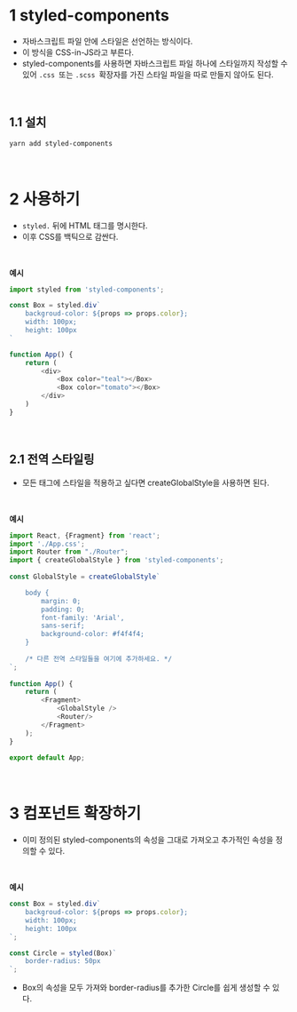 # 1 styled-components

- 자바스크립트 파일 안에 스타일은 선언하는 방식이다.
- 이 방식을 CSS-in-JS라고 부른다.
- styled-components를 사용하면 자바스크립트 파일 하나에 스타일까지 작성할 수 있어 `.css `또는 `.scss `확장자를 가진 스타일 파일을 따로 만들지 않아도 된다.

<br>

## 1.1 설치

```bash
yarn add styled-components
```

<br>

# 2 사용하기

- `styled.` 뒤에 HTML 태그를 명시한다.
- 이후 CSS를 백틱으로 감싼다.

<br>

**예시**

```javascript
import styled from 'styled-components';

const Box = styled.div`
	backgroud-color: ${props => props.color};
	width: 100px;
	height: 100px
`

function App() {
	return (
		<div>
			<Box color="teal"></Box>
			<Box color="tomato"></Box>
		</div>
	)
}
```

<br>

## 2.1 전역 스타일링

- 모든 태그에 스타일을 적용하고 싶다면 createGlobalStyle을 사용하면 된다.

<br>

**예시**

```javascript
import React, {Fragment} from 'react';  
import './App.css';  
import Router from "./Router";  
import { createGlobalStyle } from 'styled-components';  
  
const GlobalStyle = createGlobalStyle` 

	body { 
		margin: 0; 
		padding: 0; 
		font-family: 'Arial', 
		sans-serif; 
		background-color: #f4f4f4; 
	} 
	
	/* 다른 전역 스타일들을 여기에 추가하세요. */ 
`; 
  
function App() {  
    return (  
        <Fragment>  
            <GlobalStyle />            
            <Router/>        
        </Fragment>    
    );  
}  
  
export default App;
```


<br>

# 3 컴포넌트 확장하기

- 이미 정의된 styled-components의 속성을 그대로 가져오고 추가적인 속성을 정의할 수 있다.

<br>

**예시**

```javascript
const Box = styled.div`
	backgroud-color: ${props => props.color};
	width: 100px;
	height: 100px
`;

const Circle = styled(Box)`
	border-radius: 50px
`;
```

- Box의 속성을 모두 가져와 border-radius를 추가한 Circle를 쉽게 생성할 수 있다.